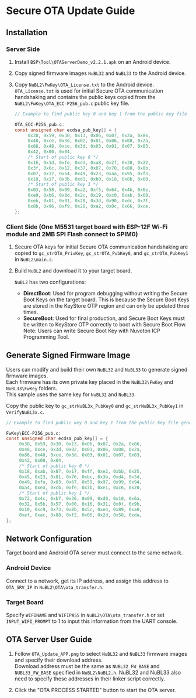# Secure OTA Update Guide

## Installation

### Server Side

1. Install `BSP\Tool\OTAServerDemo_v2.2.1.apk` on an Android device.
2. Copy signed firmware images `NuBL32` and `NuBL33` to the Android device.
3. Copy `NuBL2\FwKey\OTA_License.txt` to the Android device.  
    `OTA_License.txt` is used for initial Secure OTA communication handshaking and contains the public keys copied from the `NuBL2\FwKey\OTA_ECC-P256_pub.c` public key file.

    ```c
    // Example to find public key 0 and key 1 from the public key file generated by `imgtool.exe`.

    OTA_ECC-P256_pub.c:
    const unsigned char ecdsa_pub_key[] = {
         0x30, 0x59, 0x30, 0x13, 0x06, 0x07, 0x2a, 0x86,
         0x48, 0xce, 0x3d, 0x02, 0x01, 0x06, 0x08, 0x2a,
         0x86, 0x48, 0xce, 0x3d, 0x03, 0x01, 0x07, 0x03,
         0x42, 0x00, 0x04, 
         /* Start of public key 0 */ 
         0x16, 0x1d, 0xfe, 0xdd, 0xa8, 0x2f, 0x38, 0x22, 
         0x3f, 0x6c, 0x12, 0x37, 0x07, 0x78, 0x88, 0x8b, 
         0x07, 0x12, 0x64, 0x49, 0x23, 0xaa, 0x95, 0xf3, 
         0x18, 0x17, 0x3b, 0xd1, 0xb0, 0x18, 0x8b, 0x60, 
         /* Start of public key 1 */ 
         0x03, 0x58, 0x09, 0xa2, 0xf5, 0x64, 0x4b, 0x6e, 
         0xe9, 0xb6, 0x8d, 0x2c, 0x19, 0xc0, 0xab, 0x60, 
         0xeb, 0x81, 0x01, 0x20, 0x3d, 0x90, 0xdc, 0x7f, 
         0x8b, 0x96, 0xf9, 0x28, 0xa2, 0x0c, 0x66, 0xce,
    };
    ```

### Client Side (One M5531 target board with ESP-12F Wi-Fi module and 2MB SPI Flash connect to SPIM0)

1. Secure OTA keys for initial Secure OTA communication handshaking are copied to `gc_strOTA_PrivKey`, `gc_strOTA_PubKey0`, and `gc_strOTA_PubKey1` in `NuBL2\main.c`.
2. Build `NuBL2` and download it to your target board.

    `NuBL2` has two configurations:
    - **DirectBoot**: Used for program debugging without writing the Secure Boot Keys on the target board. This is because the Secure Boot Keys are stored in the KeyStore OTP region and can only be updated three times.
    - **SecureBoot**: Used for final production, and Secure Boot Keys must be written to KeyStore OTP correctly to boot with Secure Boot Flow.  
      Note: Users can write Secure Boot Key with Nuvoton ICP Programming Tool.

## Generate Signed Firmware Image

Users can modify and build their own `NuBL32` and `NuBL33` to generate signed firmware images.  
Each firmware has its own private key placed in the `NuBL32\FwKey` and `NuBL33\FwKey` folders.  
This sample uses the same key for `NuBL32` and `NuBL33`.

Copy the public key to `gc_strNuBL3x_PubKey0` and `gc_strNuBL3x_PubKey1` in `VerifyNuBL3x.c`.

```c
// Example to find public key 0 and key 1 from the public key file generated by `imgtool.exe`.

FwKey\ECC-P256_pub.c:
const unsigned char ecdsa_pub_key[] = { 
     0x30, 0x59, 0x30, 0x13, 0x06, 0x07, 0x2a, 0x86, 
     0x48, 0xce, 0x3d, 0x02, 0x01, 0x06, 0x08, 0x2a, 
     0x86, 0x48, 0xce, 0x3d, 0x03, 0x01, 0x07, 0x03, 
     0x42, 0x00, 0x04, 
     /* Start of public key 0 */ 
     0x18, 0xab, 0x87, 0x17, 0xff, 0xe2, 0xbb, 0x25, 
     0x45, 0x23, 0x81, 0x76, 0xbc, 0x3b, 0xd4, 0x3d, 
     0x49, 0xfa, 0x03, 0x67, 0x59, 0x97, 0x99, 0x94, 
     0xa4, 0xea, 0xcb, 0xfe, 0x7b, 0xe1, 0xc6, 0x20, 
     /* Start of public key 1 */ 
     0x72, 0x4c, 0xb7, 0x36, 0x09, 0xd0, 0x10, 0x6a, 
     0x32, 0x5b, 0x57, 0x00, 0x16, 0x31, 0x0f, 0x9b, 
     0x10, 0xc9, 0x73, 0x8b, 0x5c, 0xe4, 0x89, 0xa0, 
     0xef, 0xac, 0x88, 0xf2, 0x06, 0x2d, 0x58, 0xda, 
};
```

## Network Configuration

Target board and Android OTA server must connect to the same network.

### Android Device

Connect to a network, get its IP address, and assign this address to `OTA_SRV_IP` in `NuBL2\OTA\ota_transfer.h`.

### Target Board

Specify `WIFINAME` and `WIFIPASS` in `NuBL2\OTA\ota_transfer.h` or set `INPUT_WIFI_PROMPT` to 1 to input this information from the UART console.

## OTA Server User Guide

1. Follow `OTA_Update_APP.png` to select `NuBL32` and `NuBL33` firmware images and specify their download address.  
Download address must be the same as `NUBL32_FW_BASE` and `NUBL33_FW_BASE` specified in `NuBL2\NuBL2.h`. NuBL32 and NuBL33 also need to specify these addresses in their linker script correctly.

2. Click the "OTA PROCESS STARTED" button to start the OTA server.